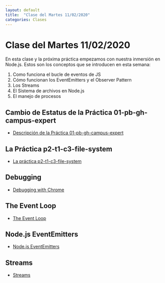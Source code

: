 ```yaml
---
layout: default
title:  "Clase del Martes 11/02/2020"
categories: Clases
---
```


# Clase del Martes 11/02/2020

En esta clase y la próxima práctica empezamos con nuestra inmersión en Node.js.
Estos son los conceptos que se introducen en esta semana:

1. Como funciona el bucle de eventos de JS
2. Cómo funcionan los EventEmitters y el Observer Pattern
3. Los Streams
4. El Sistema de archivos en Node.js
5. El manejo de procesos

## Cambio de Estatus de la Práctica 01-pb-gh-campus-expert

* [Descripción de la Práctica 01-pb-gh-campus-expert]({{site.baseurl}}/tema0-presentacion/pb-gh-campus-expert/)

## La Práctica p2-t1-c3-file-system

* [La práctica p2-t1-c3-file-system]({{site.baseurl}}/tema1-introduccion/practicas/p2-t1-c3-file-system/)

## Debugging

* [Debugging with Chrome]({{site.baseurl}}/tema1-introduccion/debugging)

## The Event Loop

* [The Event Loop]({{site.baseurl}}/tema2-async/event-loop/)

## Node.js EventEmitters

* [Node.js EventEmitters]({{site.baseurl}}/tema2-async/event-emitter.html)

## Streams

* [Streams]({{site.baseurl}}/tema1-introduccion/streams)